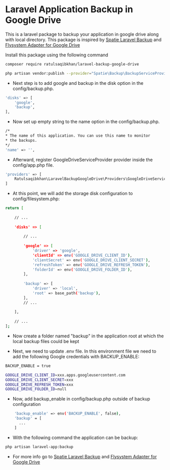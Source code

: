 # Laravel Application Backup in Google Drive

This is a laravel package to backup your application in google drive along with local directory. This package is inspired by [Spatie Laravel Backup](https://github.com/spatie/laravel-backup) and [Flysystem Adapter for Google Drive](https://github.com/nao-pon/flysystem-google-drive)

Install this package using the following command
``` bash
composer require ratulsaqibkhan/laravel-backup-google-drive
```

``` bash
php artisan vendor:publish --provider="Spatie\Backup\BackupServiceProvider"
```
- Next step is to add google and backup in the disk option in the config/backup.php.
``` bash
'disks' => [
    'google',
    'backup',
],
```

- Now set up empty string to the name option in the config/backup.php.
``` bash
/*
* The name of this application. You can use this name to monitor
* the backups.
*/
'name' => '',
```

- Afterward, register GoogleDriveServiceProvider provider inside the config/app.php file.

``` bash
'providers' => [
    Ratulsaqibkhan\LaravelBackupGoogleDrive\Providers\GoogleDriveServiceProvider::class,
]

```

- At this point, we will add the storage disk configuration to config/filesystem.php:
``` bash
return [
  
    // ...
    
    'disks' => [
        
        // ...
        
        'google' => [
            'driver' => 'google',
            'clientId' => env('GOOGLE_DRIVE_CLIENT_ID'),
            'clientSecret' => env('GOOGLE_DRIVE_CLIENT_SECRET'),
            'refreshToken' => env('GOOGLE_DRIVE_REFRESH_TOKEN'),
            'folderId' => env('GOOGLE_DRIVE_FOLDER_ID'),
        ],
        
        'backup' => [
            'driver' => 'local',
            'root' => base_path('backup'),
        ],
        // ...
        
    ],
    
    // ...
];
```
- Now create a folder named "backup" in the application root at which the local backup files could be kept

- Next, we need to update .env file. In this environment file we need to add the following Google credentials with BACKUP_ENABLE:
``` bash
BACKUP_ENABLE = true

GOOGLE_DRIVE_CLIENT_ID=xxx.apps.googleusercontent.com
GOOGLE_DRIVE_CLIENT_SECRET=xxx
GOOGLE_DRIVE_REFRESH_TOKEN=xxx
GOOGLE_DRIVE_FOLDER_ID=null
```
- Now, add backup_enable in config/backup.php outside of backup configuration
``` bash
    'backup_enable' => env('BACKUP_ENABLE', false),
    'backup' = [
      ...
    ]
```

- With the following command the application can be backup:
``` bash
php artisan laravel-app:backup
```
- For more info go to [Spatie Laravel Backup](https://github.com/spatie/laravel-backup) and [Flysystem Adapter for Google Drive](https://github.com/nao-pon/flysystem-google-drive)